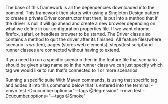 The base of this framework is all the dependencies downloaded into the pom.xml.
This framework then starts with using a Singleton Design pattern to create a private Driver
constructor that then, is put into a method that if the driver is null it will go ahead
and create a new browser depending on what we define in our configuration properties file.
If we want chrome, firefox, safari, or headless browser to be started. The Driver class also
contains a method to quit the driver after its finished. All feature files(where scenario is written), pages (stores web elements),
steps(test script)and runner classes are connected without having to extend.

If you need to run a specific scenario then in the feature file that scenario should be given a tag name
so in the runner class we can just specify which tag we would like to run that's connected to 1 or more scenarios.

Running a specific suite With Maven commands, is using that specific tag and added it into this command below that is entered into the terminal
->mvn test -Dcucumber.options="—tags @Regression"
->mvn test -Dcucumber.options="—tags @Smoke"